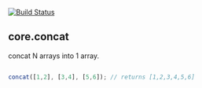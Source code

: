 [![Build Status](https://travis-ci.org/bakasho-libs/core.concat.svg?branch=master)](https://travis-ci.org/bakasho-libs/core.concat)

## core.concat

concat N arrays into 1 array.

```javascript

concat([1,2], [3,4], [5,6]); // returns [1,2,3,4,5,6]

```
